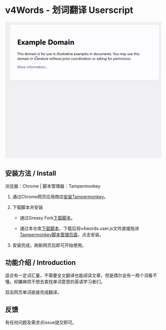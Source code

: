# v4Words - 划词翻译 Userscript
![gif](https://github.com/Vlan20/v4Words/blob/main/img/demo-1-cambridge-dict.gif)

## 安装方法 / Install
浏览器：Chrome | 脚本管理器：Tampermonkey

1. 通过Chrome网页应用商店[安装Tampermonkey](https://chromewebstore.google.com/detail/tampermonkey/dhdgffkkebhmkfjojejmpbldmpobfkfo)。

2. 下载脚本并安装
   
   - 通过Greasy Fork[下载脚本](https://greasyfork.org/en/scripts/528047)。

   - 通过本仓库[下载脚本](https://github.com/vlan20/v4Words/blob/main/v4words.user.js)，下载后将v4words.user.js文件直接拖进[Tampermonkey脚本管理页面](chrome-extension://dhdgffkkebhmkfjojejmpbldmpobfkfo/options.html#nav=dashboard)，点击安装。

2. 安装完成，刷新网页后即可开始使用。
			
## 功能介绍 / Introduction

适合有一定词汇量，不需要全文翻译也能阅读文章，但是偶尔会有一两个词看不懂，却嫌麻烦不想去查找单词意思的英语学习者们。

双击网页单词直接完成翻译。

## 反馈

有任何问题及需求点issue提交即可。
